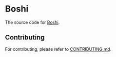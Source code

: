 # Boshi

The source code for [Boshi](https://boshi.deguzman.cloud).

## Contributing

For contributing, please refer to [CONTRIBUTING.md](CONTRIBUTING.md).
